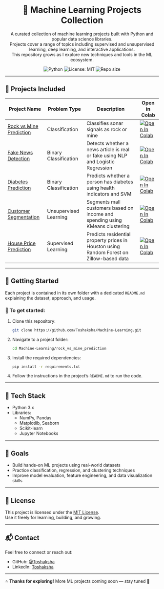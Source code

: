 <h1 align="center">🤖 Machine Learning Projects Collection</h1>

<p align="center">
A curated collection of machine learning projects built with Python and popular data science libraries.<br/>
Projects cover a range of topics including supervised and unsupervised learning, deep learning, and interactive applications.<br/>
This repository grows as I explore new techniques and tools in the ML ecosystem.
</p>

<p align="center">
  <img src="https://img.shields.io/badge/Python-3.x-blue?logo=python" alt="Python" />
  <img src="https://img.shields.io/badge/License-MIT-green.svg" alt="License: MIT" />
  <img src="https://img.shields.io/github/repo-size/Toshaksha/Machine-Learning" alt="Repo size" />
</p>


---

## 📁 Projects Included

| Project Name                                         | Problem Type          | Description                                              | Open in Colab           |
|-----------------------------------------------------|-----------------------|----------------------------------------------------------|-------------------------|
| [Rock vs Mine Prediction](./rock_vs_mine_prediction) | Classification        | Classifies sonar signals as rock or mine                 | [![Open In Colab](https://colab.research.google.com/assets/colab-badge.svg)](https://colab.research.google.com/github/Toshaksha/Machine-Learning/blob/main/rock_vs_mine_prediction/rock_vs_mine_prediction.ipynb) |
| [Fake News Detection](./fake_news_prediction)       | Binary Classification | Detects whether a news article is real or fake using NLP and Logistic Regression | [![Open In Colab](https://colab.research.google.com/assets/colab-badge.svg)](https://colab.research.google.com/github/Toshaksha/Machine-Learning/blob/main/fake_news_prediction/fake_news_prediction.ipynb) |
| [Diabetes Prediction](./diabetes_prediction)        | Binary Classification | Predicts whether a person has diabetes using health indicators and SVM | [![Open In Colab](https://colab.research.google.com/assets/colab-badge.svg)](https://colab.research.google.com/github/Toshaksha/Machine-Learning/blob/main/diabetes_prediction/diabetes_prediction.ipynb) |
| [Customer Segmentation](./customer_segmentation)    | Unsupervised Learning | Segments mall customers based on income and spending using KMeans clustering | [![Open In Colab](https://colab.research.google.com/assets/colab-badge.svg)](https://colab.research.google.com/github/Toshaksha/Machine-Learning/blob/main/customer_segmentation/customer_segmentation.ipynb) |
| [House Price Prediction](./house_price_prediction)  | Supervised Learning   | Predicts residential property prices in Houston using Random Forest on Zillow-based data | [![Open In Colab](https://colab.research.google.com/assets/colab-badge.svg)](https://colab.research.google.com/github/Toshaksha/Machine-Learning/blob/main/house_price_prediction/house_price_prediction.ipynb) |

---

## 🚀 Getting Started

Each project is contained in its own folder with a dedicated `README.md` explaining the dataset, approach, and usage.

### 🔧 To get started:

1. Clone this repository:
    ```bash
    git clone https://github.com/Toshaksha/Machine-Learning.git
    ```

2. Navigate to a project folder:
    ```bash
    cd Machine-Learning/rock_vs_mine_prediction
    ```
3. Install the required dependencies:

    ```bash
    pip install -r requirements.txt
   ```

4. Follow the instructions in the project’s `README.md` to run the code.

---

## 🧰 Tech Stack

- Python 3.x
- Libraries:
  - NumPy, Pandas
  - Matplotlib, Seaborn
  - Scikit-learn
  - Jupyter Notebooks

---

## 🎯 Goals

- Build hands-on ML projects using real-world datasets
- Practice classification, regression, and clustering techniques
- Improve model evaluation, feature engineering, and data visualization skills

---


## 📜 License

This project is licensed under the [MIT License](LICENSE).  
Use it freely for learning, building, and growing.

---

## 📬 Contact

Feel free to connect or reach out:

- GitHub: [@Toshaksha](https://github.com/Toshaksha)  
- LinkedIn: [Toshaksha](https://linkedin.com/in/Toshaksha)

---

⭐ **Thanks for exploring!** More ML projects coming soon — stay tuned 🚀

